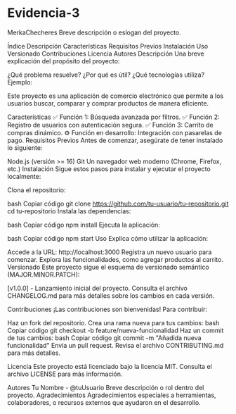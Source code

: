 # Evidencia-3

MerkaChecheres
Breve descripción o eslogan del proyecto.


Índice
Descripción
Características
Requisitos Previos
Instalación
Uso
Versionado
Contribuciones
Licencia
Autores
Descripción
Una breve explicación del propósito del proyecto:

¿Qué problema resuelve?
¿Por qué es útil?
¿Qué tecnologías utiliza?
Ejemplo:

Este proyecto es una aplicación de comercio electrónico que permite a los usuarios buscar, comparar y comprar productos de manera eficiente.

Características
✅ Función 1: Búsqueda avanzada por filtros.
✅ Función 2: Registro de usuarios con autenticación segura.
✅ Función 3: Carrito de compras dinámico.
⚙️ Función en desarrollo: Integración con pasarelas de pago.
Requisitos Previos
Antes de comenzar, asegúrate de tener instalado lo siguiente:

Node.js (versión >= 16)
Git
Un navegador web moderno (Chrome, Firefox, etc.)
Instalación
Sigue estos pasos para instalar y ejecutar el proyecto localmente:

Clona el repositorio:

bash
Copiar código
git clone https://github.com/tu-usuario/tu-repositorio.git
cd tu-repositorio
Instala las dependencias:

bash
Copiar código
npm install
Ejecuta la aplicación:

bash
Copiar código
npm start
Uso
Explica cómo utilizar la aplicación:

Accede a la URL: http://localhost:3000
Registra un nuevo usuario para comenzar.
Explora las funcionalidades, como agregar productos al carrito.
Versionado
Este proyecto sigue el esquema de versionado semántico (MAJOR.MINOR.PATCH):

[v1.0.0] - Lanzamiento inicial del proyecto.
Consulta el archivo CHANGELOG.md para más detalles sobre los cambios en cada versión.

Contribuciones
¡Las contribuciones son bienvenidas! Para contribuir:

Haz un fork del repositorio.
Crea una rama nueva para tus cambios:
bash
Copiar código
git checkout -b feature/nueva-funcionalidad
Haz un commit de tus cambios:
bash
Copiar código
git commit -m "Añadida nueva funcionalidad"
Envía un pull request.
Revisa el archivo CONTRIBUTING.md para más detalles.

Licencia
Este proyecto está licenciado bajo la licencia MIT. Consulta el archivo LICENSE para más información.

Autores
Tu Nombre - @tuUsuario
Breve descripción o rol dentro del proyecto.
Agradecimientos
Agradecimientos especiales a herramientas, colaboradores, o recursos externos que ayudaron en el desarrollo.
